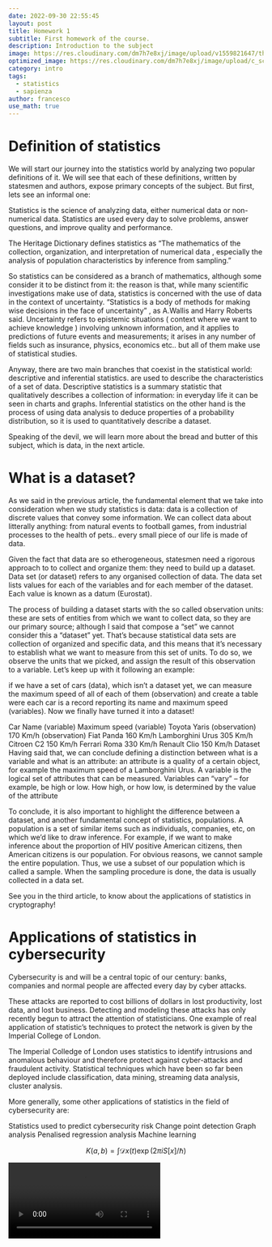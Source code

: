 ```yaml
---
date: 2022-09-30 22:55:45
layout: post
title: Homework 1
subtitle: First homework of the course.
description: Introduction to the subject
image: https://res.cloudinary.com/dm7h7e8xj/image/upload/v1559821647/theme2_ylcxxz.jpg
optimized_image: https://res.cloudinary.com/dm7h7e8xj/image/upload/c_scale,w_380/v1559821647/theme2_ylcxxz.jpg
category: intro
tags:
  - statistics
  - sapienza
author: francesco
use_math: true
---
```


<script type="text/javascript" id="MathJax-script" async
  src="https://cdn.jsdelivr.net/npm/mathjax@3/es5/tex-mml-chtml.js">
</script>
<script>
  MathJax = {
    tex: {
      inlineMath: [['$', '$']]
    }
  };
</script>


# Definition of statistics
We will start our journey into the statistics world by analyzing two popular definitions of it. We will see that each of these definitions, written by statesmen and authors, expose primary concepts of the subject. But first, lets see an informal one:

Statistics is the science of analyzing data, either numerical data or non-numerical data. Statistics are used every day to solve problems, answer questions, and improve quality and performance.

The Heritage Dictionary defines statistics as “The mathematics of the collection, organization, and interpretation of numerical data , especially the analysis of population characteristics by inference from sampling.”

So statistics can be considered as a branch of mathematics, although some consider it to be distinct from it: the reason is that, while many scientific investigations make use of data, statistics is concerned with the use of data in the context of uncertainty. “Statistics is a body of methods for making wise decisions in the face of uncertainty” , as A.Wallis and Harry Roberts said. Uncertainty refers to epistemic situations ( context where we want to achieve knowledge ) involving unknown information, and it applies to predictions of future events and measurements; it arises in any number of fields such as insurance, physics, economics etc.. but all of them make use of statistical studies.

Anyway, there are two main branches that coexist in the statistical world: descriptive and inferential statistics. are used to describe the characteristics of a set of data. Descriptive statistics is a summary statistic that qualitatively describes a collection of information: in everyday life it can be seen in charts and graphs. Inferential statistics on the other hand is the process of using data analysis to deduce properties of a probability distribution, so it is used to quantitatively describe a dataset.

Speaking of the devil, we will learn more about the bread and butter of this subject, which is data, in the next article.




# What is a dataset?
As we said in the previous article, the fundamental element that we take into consideration when we study statistics is data: data is a collection of discrete values that convey some information. We can collect data about litterally anything: from natural events to football games, from industrial processes to the health of pets.. every small piece of our life is made of data.

Given the fact that data are so etherogeneous, statesmen need a rigorous approach to to collect and organize them: they need to build up a dataset. Data set (or dataset) refers to any organised collection of data. The data set lists values for each of the variables and for each member of the dataset. Each value is known as a datum (Eurostat).

The process of building a dataset starts with the so called observation units: these are sets of entities from which we want to collect data, so they are our primary source; although I said that compose a “set” we cannot consider this a “dataset” yet. That’s because statistical data sets are collection of organized and specific data, and this means that it’s necessary to establish what we want to measure from this set of units. To do so, we observe the units that we picked, and assign the result of this observation to a variable. Let’s keep up with it following an example:

if we have a set of cars (data), which isn’t a dataset yet, we can measure the maximum speed of all of each of them (observation) and create a table were each car is a record reporting its name and maximum speed (variables). Now we finally have turned it into a dataset!

Car Name (variable)	Maximum speed (variable)
Toyota Yaris (observation)	170 Km/h (observation)
Fiat Panda	160 Km/h
Lamborghini Urus	305 Km/h
Citroen C2	150 Km/h
Ferrari Roma	330 Km/h
Renault Clio	150 Km/h
Dataset
Having said that, we can conclude defining a distinction between what is a variable and what is an attribute: an attribute is a quality of a certain object, for example the maximum speed of a Lamborghini Urus. A variable is the logical set of attributes that can be measured. Variables can “vary” – for example, be high or low. How high, or how low, is determined by the value of the attribute

To conclude, it is also important to highlight the difference between a dataset, and another fundamental concept of statistics, populations. A population is a set of similar items such as individuals, companies, etc, on which we’d like to draw inference. For example, if we want to make inference about the proportion of HIV positive American citizens, then American citizens is our population. For obvious reasons, we cannot sample the entire population. Thus, we use a subset of our population which is called a sample. When the sampling procedure is done, the data is usually collected in a data set.

See you in the third article, to know about the applications of statistics in cryptography!

# Applications of statistics in cybersecurity
Cybersecurity is and will be a central topic of our century: banks, companies and normal people are affected every day by cyber attacks.

These attacks are reported to cost billions of dollars in lost productivity, lost data, and lost business. Detecting and modeling these attacks has only recently begun to attract the attention of statisticians. One example of real application of statistic’s techniques to protect the network is given by the Imperial College of London.

The Imperial Colledge of London uses statistics to identify intrusions and anomalous behaviour and therefore protect against cyber-attacks and fraudulent activity. Statistical techniques which have been so far been deployed include classification, data mining, streaming data analysis, cluster analysis.

More generally, some other applications of statistics in the field of cybersecurity are:

Statistics used to predict cybersecurity risk
Change point detection
Graph analysis
Penalised regression analysis
Machine learning


$$
K(a,b) = \int \mathcal{D}x(t) \exp(2\pi i S[x]/\hbar)
$$


<video src="https://user-images.githubusercontent.com/99642347/205895032-6e293975-f1c0-4542-9321-11d493ea71e6.mp4)" controls="controls" style="max-width: 730px;">
</video>





